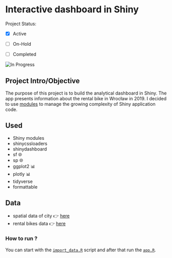 # **Interactive dashboard in Shiny**

Project Status: 

- [x] Active
- [ ] On-Hold
- [ ] Completed


![In Progress](master/helpers/app%20in%20progress/Screenshot_app.png)


## Project Intro/Objective

The purpose of this project is to build the analytical dashboard in Shiny.
The app presents information about the rental bike in Wrocław in 2019. I decided to use [modules](https://github.com/MonikaKonarska/shiny-dashboard/tree/master/modules) to manage the growing complexity of Shiny application code.


## Used 

- Shiny modules  
- shinycssloaders   
- shinydashboard   
- sf :globe_with_meridians:
- sp :globe_with_meridians:
- ggplot2 :bar_chart:
- plotly :bar_chart:
- tidyverse
- formattable


## Data

- spatial data of city :point_right: [here](https://geoportal.wroclaw.pl/osiedla/)   
- rental bikes data :point_right:  [here](https://www.wroclaw.pl/open-data/dataset/przejazdy-wroclawskiego-roweru-miejskiego-archiwalne)   



### How to run ?
You can start with the [`import_data.R`](https://github.com/MonikaKonarska/shiny-dashboard/blob/master/data/import_data.R) script and after that run the [`app.R`](https://github.com/MonikaKonarska/shiny-dashboard/blob/master/app.R).
